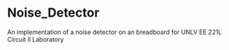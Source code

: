 # Noise_Detector
An implementation of a noise detector on an breadboard for UNLV EE 221L Circuit ll Laboratory
